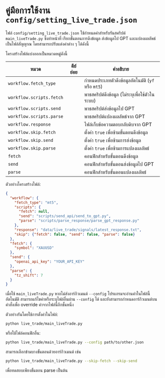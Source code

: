 # คู่มือการใช้งาน `config/setting_live_trade.json`

ไฟล์ `config/setting_live_trade.json` ใช้กำหนดค่าสำหรับรันสคริปต์ `main_liveTrade.py` ซึ่งทำหน้าที่
เรียกขั้นตอนการดึงข้อมูล ส่งข้อมูลไป GPT และแปลงผลลัพธ์เป็นไฟล์สัญญาณ
โดยสามารถปรับแต่งค่าต่าง ๆ ได้ดังนี้

โครงสร้างไฟล์แบ่งออกเป็นหมวดหมู่ดังนี้

| หมวด | คีย์ย่อย | คำอธิบาย |
|------|---------|-----------|
| `workflow.fetch_type` |  | กำหนดประเภทตัวดึงข้อมูลอัตโนมัติ (`yf` หรือ `mt5`) |
| `workflow.scripts.fetch` |  | พาธสคริปต์ดึงข้อมูล (ไม่ระบุเพื่อใช้ตัวในระบบ) |
| `workflow.scripts.send` |  | พาธสคริปต์ส่งข้อมูลไป GPT |
| `workflow.scripts.parse` |  | พาธสคริปต์แปลงผลลัพธ์จาก GPT |
| `workflow.response` |  | ไฟล์เก็บข้อความตอบกลับดิบจาก GPT |
| `workflow.skip.fetch` |  | ตั้งค่า `true` เพื่อข้ามขั้นตอนดึงข้อมูล |
| `workflow.skip.send` |  | ตั้งค่า `true` เพื่อข้ามการส่งข้อมูล |
| `workflow.skip.parse` |  | ตั้งค่า `true` เพื่อข้ามการแปลงผลลัพธ์ |
| `fetch` |  | คอนฟิกสำหรับขั้นตอนดึงข้อมูล |
| `send` |  | คอนฟิกสำหรับขั้นตอนส่งข้อมูลไป GPT |
| `parse` |  | คอนฟิกสำหรับขั้นตอนแปลงผลลัพธ์ |

ตัวอย่างโครงสร้างไฟล์:

```json
{
  "workflow": {
    "fetch_type": "mt5",
    "scripts": {
      "fetch": null,
      "send": "scripts/send_api/send_to_gpt.py",
      "parse": "scripts/parse_response/parse_gpt_response.py"
    },
    "response": "data/live_trade/signals/latest_response.txt",
    "skip": {"fetch": false, "send": false, "parse": false}
  },
  "fetch": {
    "symbol": "XAUUSD"
  },
  "send": {
    "openai_api_key": "YOUR_API_KEY"
  },
  "parse": {
    "tz_shift": 7
  }
}
```

เมื่อใช้ `main_liveTrade.py` หากไม่ส่งอาร์กิวเมนต์ `--config` โปรแกรมจะอ่านค่าในไฟล์นี้
อัตโนมัติ สามารถแก้ไขค่าหรือระบุไฟล์อื่นผ่าน `--config` ได้
และยังสามารถกำหนดอาร์กิวเมนต์บนคำสั่งเพื่อ override ค่าจากไฟล์นี้อีกชั้นหนึ่ง

ตัวอย่างรันโดยใช้การตั้งค่าในไฟล์:

```bash
python live_trade/main_liveTrade.py
```

หรือใช้ไฟล์คอนฟิกอื่น:

```bash
python live_trade/main_liveTrade.py --config path/to/other.json
```

สามารถเลือกข้ามบางขั้นตอนด้วยอาร์กิวเมนต์ เช่น

```bash
python live_trade/main_liveTrade.py --skip-fetch --skip-send
```

เพื่อทดสอบเพียงขั้นตอน parse เป็นต้น
